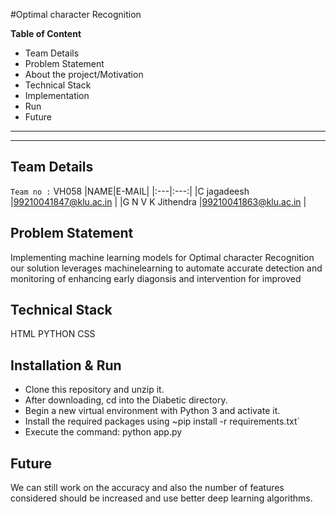 #Optimal character Recognition

**Table of Content**
  - Team Details
  - Problem Statement
  - About the project/Motivation
  - Technical Stack
  - Implementation
  - Run
  - Future
---
---

## Team Details  

`Team no :` VH058
|NAME|E-MAIL|
|:---|:---:|
|C jagadeesh |99210041847@klu.ac.in |
|G N V K Jithendra |99210041863@klu.ac.in |


## Problem Statement  
Implementing machine learning models for Optimal character Recognition our solution leverages machinelearning to automate accurate detection and monitoring of enhancing early diagonsis and intervention for improved

## Technical Stack  
HTML
PYTHON
CSS

## Installation & Run
+ Clone this repository and unzip it.
+ After downloading, cd into the Diabetic directory.
+ Begin a new virtual environment with Python 3 and activate it.
+ Install the required packages using ~pip install -r requirements.txt`
+ Execute the command: python app.py

## Future
We can still work on the accuracy and also the number of features considered should be increased and use better deep learning algorithms.

